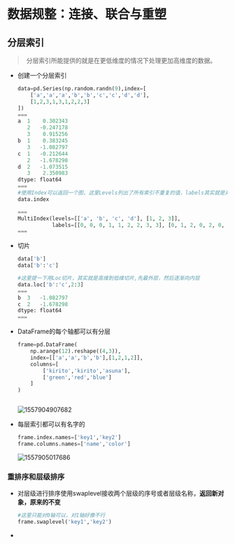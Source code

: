 # 数据规整：连接、联合与重塑

## 分层索引

> ​	分层索引所能提供的就是在更低维度的情况下处理更加高维度的数据。

- 创建一个分层索引

  ```python
  data=pd.Series(np.random.randn(9),index=[
      ['a','a','a','b','b','c','c','d','d'],
      [1,2,3,1,3,1,2,2,3]
  ])
  ===
  a  1    0.302343
     2   -0.247178
     3    0.915256
  b  1    0.383245
     3   -1.082797
  c  1   -0.212644
     2   -1.678298
  d  2   -1.073515
     3    2.350983
  dtype: float64
  ===
  #使用Index可以返回一个图，这里Levels列出了所有索引不重复的值，labels其实就是对应的编号了，估计是可以用iloc和loc选取
  data.index
  
  ===
  MultiIndex(levels=[['a', 'b', 'c', 'd'], [1, 2, 3]],
             labels=[[0, 0, 0, 1, 1, 2, 2, 3, 3], [0, 1, 2, 0, 2, 0, 1, 1, 2]])
  ===
  ```

- 切片

  ```python
  data['b']
  data['b':'c']
  
  #这里提一下用Loc切片，其实就是高维到低维切片,先最外层，然后逐渐向内层
  data.loc['b':'c',2:3]
  ===
  b  3   -1.082797
  c  2   -1.678298
  dtype: float64
  ===
  ```

- DataFrame的每个轴都可以有分层

  ```python
  frame=pd.DataFrame(
      np.arange(12).reshape((4,3)),
      index=[['a','a','b','b'],[1,2,1,2]],
      columns=[
          ['kirito','kirito','asuna'],
          ['green','red','blue']
      ]
  )
  
  
  
  ```

  ![1557904907682](C:\Users\57206\AppData\Roaming\Typora\typora-user-images\1557904907682.png)

- 每层索引都可以有名字的

  ```python
  frame.index.names=['key1','key2']
  frame.columns.names=['name','color']
  ```

  ![1557905017686](C:\Users\57206\AppData\Roaming\Typora\typora-user-images\1557905017686.png)

### 重排序和层级排序

- 对层级进行排序使用swaplevel接收两个层级的序号或者层级名称，**返回新对象，原来的不变**

  ```python
  #这里只能对0轴可以，对1轴好像不行
  frame.swaplevel('key1','key2')
  ```

- 